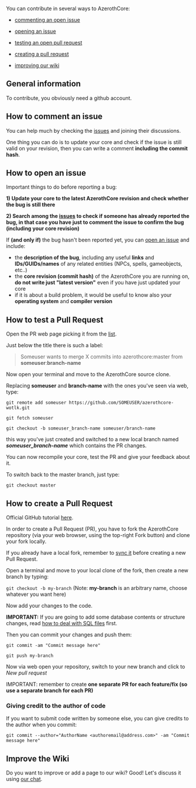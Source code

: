 You can contribute in several ways to AzerothCore:

- [commenting an open issue](https://github.com/azerothcore/azerothcore-wotlk/wiki/Contribute#how-to-comment-an-issue)

- [opening an issue](https://github.com/azerothcore/azerothcore-wotlk/wiki/Contribute#how-to-open-an-issue)

- [testing an open pull request](https://github.com/azerothcore/azerothcore-wotlk/wiki/Contribute#how-to-test-a-pull-request)

- [creating a pull request](https://github.com/azerothcore/azerothcore-wotlk/wiki/Contribute#how-to-create-a-pull-request)

- [improving our wiki](https://github.com/azerothcore/azerothcore-wotlk/wiki/Contribute#improve-the-wiki)
## General information

To contribute, you obviously need a github account.

## How to comment an issue

You can help much by checking the [issues](https://github.com/azerothcore/azerothcore-wotlk/issues) and joining their discussions.

One thing you can do is to update your core and check if the issue is still valid on your revision, then you can write a comment **including the commit hash**.

## How to open an issue

Important things to do before reporting a bug:

**1) Update your core to the latest AzerothCore revision and check whether the bug is still there**

**2) Search among the [issues](https://github.com/azerothcore/azerothcore-wotlk/issues) to check if someone has already reported the bug, in that case you have just to comment the issue to confirm the bug (including your core revision)**

If **(and only if)** the bug hasn't been reported yet, you can [open an issue](https://github.com/azerothcore/azerothcore-wotlk/issues/new) and include:

- the **description of the bug**, including any useful **links** and **IDs/GUIDs/names** of any related entities (NPCs, spells, gameobjects, etc..)
- the **core revision (commit hash)** of the AzerothCore you are running on, **do not write just "latest version"** even if you have just updated your core
- if it is about a build problem, it would be useful to know also your **operating system** and **compiler version**


## How to test a Pull Request

Open the PR web page picking it from the [list](https://github.com/azerothcore/azerothcore-wotlk/pulls).

Just below the title there is such a label:

> Someuser wants to merge X commits into azerothcore:master from **someuser**:**branch-name**

Now open your terminal and move to the AzerothCore source clone.

Replacing **someuser** and **branch-name** with the ones you've seen via web, type:

`git remote add someuser https://github.com/SOMEUSER/azerothcore-wotlk.git`

`git fetch someuser`

`git checkout -b someuser_branch-name someuser/branch-name`

this way you've just created and switched to a new local branch named **_someuser_branch-name_** which contains the PR changes.

You can now recompile your core, test the PR and give your feedback about it.

To switch back to the master branch, just type:

`git checkout master`


## How to create a Pull Request

Official GitHub tutorial [here](https://help.github.com/articles/creating-a-pull-request/).

In order to create a Pull Request (PR), you have to fork the AzerothCore repository (via your web browser, using the top-right Fork button) and clone your fork locally.

If you already have a local fork, remember to [sync it](https://github.com/azerothcore/azerothcore-wotlk/wiki/Syncing-your-fork) before creating a new Pull Request.

Open a terminal and move to your local clone of the fork, then create a new branch by typing:

`git checkout -b my-branch` (Note: **my-branch** is an arbitrary name, choose whatever you want here)

Now add your changes to the code.

**IMPORTANT:** If you are going to add some database contents or structure changes, read [how to deal with SQL files](https://github.com/azerothcore/azerothcore-wotlk/wiki/Dealing-with-SQL-files) first.

Then you can commit your changes and push them:

`git commit -am "Commit message here"`

`git push my-branch`

Now via web open your repository, switch to your new branch and click to _New pull request_

IMPORTANT: remember to create **one separate PR for each feature/fix (so use a separate branch for each PR)**

### Giving credit to the author of code

If you want to submit code written by someone else, you can give credits to the author when you commit:

`git commit --author="AuthorName <authoremail@address.com>" -am "Commit message here"`

## Improve the Wiki

Do you want to improve or add a page to our wiki? Good! Let's discuss it using [our chat](https://discord.gg/PaqQRkd).